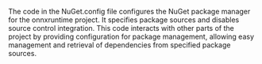 The code in the NuGet.config file configures the NuGet package manager for the onnxruntime project. It specifies package sources and disables source control integration. This code interacts with other parts of the project by providing configuration for package management, allowing easy management and retrieval of dependencies from specified package sources.